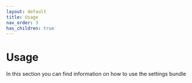 ```yaml
---
layout: default
title: Usage
nav_order: 3
has_children: true
---
```


# Usage
In this section you can find information on how to use the settings bundle